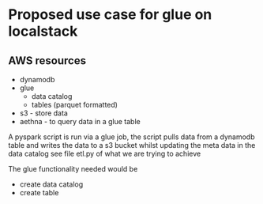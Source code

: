 # Proposed use case for glue on localstack

## AWS resources
* dynamodb
* glue
  * data catalog
  * tables (parquet formatted)
* s3 - store data
* aethna - to query data in a glue table

A pyspark script is run via a glue job, the script pulls data from a dynamodb table and writes the data to a s3 bucket whilst updating the meta data in the data catalog see file etl.py of what we are trying to achieve

The glue functionality needed would be
- create data catalog
- create table
